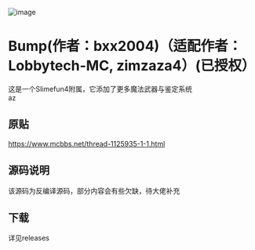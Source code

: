 ![image](https://user-images.githubusercontent.com/83174104/132268179-7e53d79b-b8cf-4044-86b7-baa94efb4b42.png)
# Bump(作者：bxx2004)（适配作者：Lobbytech-MC, zimzaza4）(已授权）
这是一个Slimefun4附属，它添加了更多魔法武器与鉴定系统
<br/>az

## 原贴
https://www.mcbbs.net/thread-1125935-1-1.html

## 源码说明
该源码为反编译源码，部分内容会有些欠缺，待大佬补充

## 下载
详见releases

